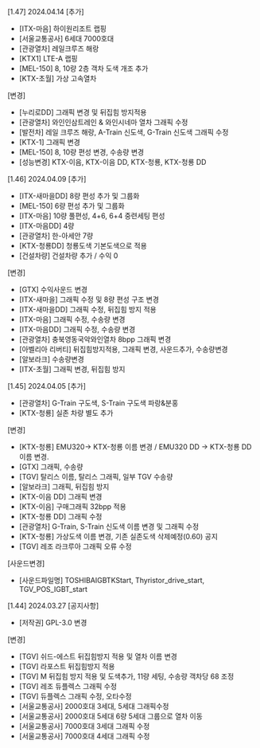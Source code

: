 [1.47] 2024.04.14
[추가]
- [ITX-마음] 하이원리조트 랩핑
- [서울교통공사] 6세대 7000호대
- [관광열차] 레일크루즈 해랑
- [KTX1] LTE-A 랩핑
- [MEL-150] 8, 10량 2층 객차 도색 개조 추가
- [KTX-초월] 가상 고속열차

[변경]
- [누리로DD] 그래픽 변경 및 뒤집힘 방지적용
- [관광열차] 와인인삼트레인 & 와인시네마 열차 그래픽 수정
- [발전차] 레일 크루즈 해랑, A-Train 신도색, G-Train 신도색 그래픽 수정
- [KTX-1] 그래픽 변경
- [MEL-150] 8, 10량 편성 변경, 수송량 변경
- [성능변경] KTX-이음, KTX-이음 DD, KTX-청룡, KTX-청룡 DD

[1.46] 2024.04.09
[추가]
- [ITX-새마을DD] 8량 편성 추가 및 그룹화
- [MEL-150] 6량 편성 추가 및 그룹화
- [ITX-마음] 10량 풀편성, 4+6, 6+4 중련세팅 편성
- [ITX-마음DD] 4량
- [관광열차] 한-아세안 7량
- [KTX-청룡DD] 청룡도색 기본도색으로 적용
- [건설차량] 건설차량 추가 / 수익 0

[변경]
- [GTX] 수익사운드 변경
- [ITX-새마을] 그래픽 수정 및 8량 편성 구조 변경
- [ITX-새마을DD] 그래픽 수정, 뒤집힘 방지 적용
- [ITX-마음] 그래픽 수정, 수송량 변경
- [ITX-마음DD] 그래픽 수정, 수송량 변경
- [관광열차] 충북영동국악와인열차 8bpp 그래픽 변경
- [아벨리아 리버티] 뒤집힘방지적용, 그래픽 변경, 사운드추가, 수송량변경
- [알보라크] 수송량변경
- [ITX-초월] 그래픽 변경, 뒤집힘 방지

[1.45] 2024.04.05
[추가]
- [관광열차] G-Train 구도색, S-Train 구도색 파랑&분홍
- [KTX-청룡] 실존 차량 별도 추가

[변경]
- [KTX-청룡] EMU320-> KTX-청룡 이름 변경 / EMU320 DD -> KTX-청룡 DD 이름 변경.
- [GTX] 그래픽, 수송량
- [TGV] 탈리스 이름, 탈리스 그래픽, 일부 TGV 수송량
- [알보라크] 그래픽, 뒤집힘 방지
- [KTX-이음 DD] 그래픽 변경
- [KTX-이음] 구매그래픽 32bpp 적용
- [KTX-청룡 DD] 그래픽 수정
- [관광열차] G-Train, S-Train 신도색 이름 변경 및 그래픽 수정
- [KTX-청룡] 가상도색 이름 변경, 기존 실존도색 삭제예정(0.60) 공지
- [TGV] 레조 라크루아 그래픽 오류 수정

[사운드변경]
- [사운드파일명] TOSHIBAIGBTKStart, Thyristor_drive_start, TGV_POS_IGBT_start

[1.44] 2024.03.27
[공지사항]
- [저작권] GPL-3.0 변경

[변경]
- [TGV] 쉬드-에스트 뒤집힘방지 적용 및 열차 이름 변경
- [TGV] 라포스트 뒤집힘방지 적용
- [TGV] M 뒤집힘 방지 적용 및 도색추가, 11량 세팅, 수송량 객차당 68 조정
- [TGV] 레조 듀플렉스 그래픽 수정
- [TGV] 듀플렉스 그래픽 수정, 오타수정
- [서울교통공사] 2000호대 3세대, 5세대 그래픽수정
- [서울교통공사] 2000호대 5세대 6량 5세대 그룹으로 열차 이동
- [서울교통공사] 7000호대 3세대 그래픽 수정
- [서울교통공사] 7000호대 4세대 그래픽 수정